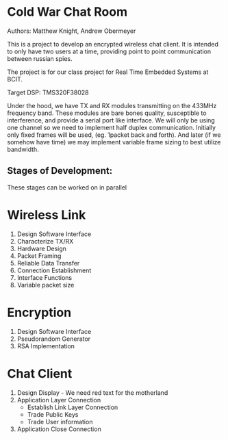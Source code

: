 # Cold War Chat Room

Authors: Matthew Knight, Andrew Obermeyer

This is a project to develop an encrypted wireless chat client. It is intended
to only have two users at a time, providing point to point communication between
russian spies.

The project is for our class project for Real Time Embedded Systems at BCIT.

Target DSP: TMS320F38028

Under the hood, we have TX and RX modules transmitting on the 433MHz frequency
band. These modules are bare bones quality, susceptible to interference, and
provide a serial port like interface. We will only be using one channel so we
need to implement half duplex communication. Initially only fixed frames will be
used, (eg. 1packet back and forth). And later (if we somehow have time) we may
implement variable frame sizing to best utilize bandwidth.

## Stages of Development:

These stages can be worked on in parallel

# Wireless Link

1. Design Software Interface
2. Characterize TX/RX
3. Hardware Design
4. Packet Framing
5. Reliable Data Transfer
6. Connection Establishment
7. Interface Functions
8. Variable packet size

# Encryption

1. Design Software Interface
2. Pseudorandom Generator
3. RSA Implementation

# Chat Client

1. Design Display - We need red text for the motherland
2. Application Layer Connection
    - Establish Link Layer Connection
    - Trade Public Keys
    - Trade User information
3. Application Close Connection
